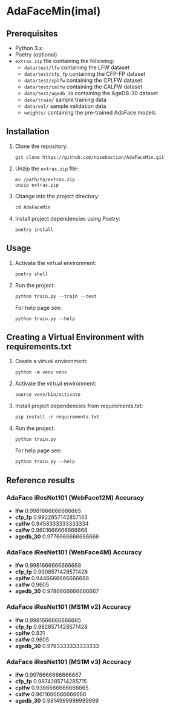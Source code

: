 # AdaFaceMin(imal)

## Prerequisites

- Python 3.x
- Poetry (optional)
- `extras.zip` file containing the following:
    - `data/test/lfw` containing the LFW dataset
    - `data/test/cfp_fp` containing the CFP-FP dataset
    - `data/test/cplfw` containing the CPLFW dataset
    - `data/test/calfw` containing the CALFW dataset
    - `data/test/agedb_30` containing the AgeDB-30 dataset
    - `data/train/` sample training data
    - `data/val/` sample validation data
    - `weights/` containing the pre-trained AdaFace models


## Installation

1. Clone the repository:

    ```shell
    git clone https://github.com/nosebastian/AdaFaceMin.git
    ```

2. Unzip the `extras.zip` file:

    ```shell
    mv /path/to/extras.zip .
    unzip extras.zip
    ```

3. Change into the project directory:

    ```shell
    cd AdaFaceMin
    ```

4. Install project dependencies using Poetry:

    ```shell
    poetry install
    ```

## Usage

1. Activate the virtual environment:

    ```shell
    poetry shell
    ```

2. Run the project:

    ```shell
    python train.py --train --test
    ```

    For help page see:
    
    ```shell
    python train.py --help
    ```

## Creating a Virtual Environment with requirements.txt

1. Create a virtual environment:

    ```shell
    python -m venv venv
    ```

2. Activate the virtual environment:

    ```shell
    source venv/bin/activate
    ```

3. Install project dependencies from requirements.txt:

    ```shell
    pip install -r requirements.txt
    ```

4. Run the project:

    ```shell
    python train.py
    ```

    For help page see:
    
    ```shell
    python train.py --help
    ```
    
## Reference results 
### AdaFace iResNet101 (WebFace12M) Accuracy
- **lfw**      0.9981666666666665
- **cfp_fp**   0.9922857142857143
- **cplfw**    0.9458333333333334
- **calfw**    0.9601666666666668
- **agedb_30** 0.9776666666666666

### AdaFace iResNet101 (WebFace4M) Accuracy
- **lfw**      0.9981666666666668
- **cfp_fp**   0.9908571428571428
- **cplfw**    0.9446666666666668
- **calfw**    0.9605
- **agedb_30** 0.9786666666666667

### AdaFace iResNet101 (MS1M v2) Accuracy
- **lfw**      0.9981666666666665
- **cfp_fp**   0.9828571428571428
- **cplfw**    0.931
- **calfw**    0.9605
- **agedb_30** 0.9793333333333333 

### AdaFace iResNet101 (MS1M v3) Accuracy
- **lfw**      0.9976666666666667
- **cfp_fp**   0.9874285714285715
- **cplfw**    0.9366666666666665
- **calfw**    0.9611666666666666
- **agedb_30** 0.9814999999999999

